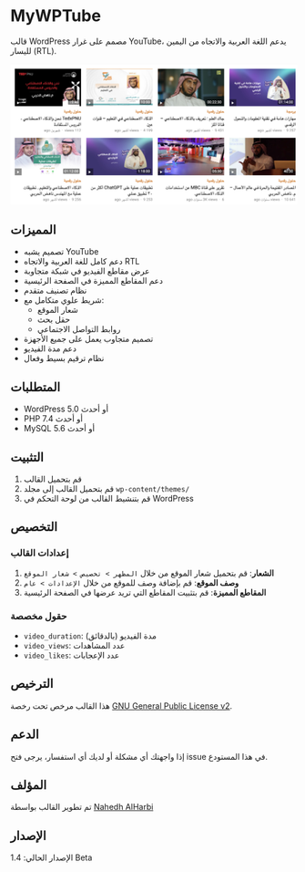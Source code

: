 # MyWPTube

قالب WordPress مصمم على غرار YouTube، يدعم اللغة العربية والاتجاه من اليمين لليسار (RTL).

![MyWPTube Screenshot](screenshot.png)

## المميزات

- تصميم يشبه YouTube
- دعم كامل للغة العربية والاتجاه RTL
- عرض مقاطع الفيديو في شبكة متجاوبة
- دعم المقاطع المميزة في الصفحة الرئيسية
- نظام تصنيف متقدم
- شريط علوي متكامل مع:
  - شعار الموقع
  - حقل بحث
  - روابط التواصل الاجتماعي
- تصميم متجاوب يعمل على جميع الأجهزة
- دعم مدة الفيديو
- نظام ترقيم بسيط وفعال

## المتطلبات

- WordPress 5.0 أو أحدث
- PHP 7.4 أو أحدث
- MySQL 5.6 أو أحدث

## التثبيت

1. قم بتحميل القالب
2. قم بتحميل القالب إلى مجلد `wp-content/themes/`
3. قم بتنشيط القالب من لوحة التحكم في WordPress

## التخصيص

### إعدادات القالب

1. **الشعار**: قم بتحميل شعار الموقع من خلال `المظهر > تخصيص > شعار الموقع`
2. **وصف الموقع**: قم بإضافة وصف للموقع من خلال `الإعدادات > عام`
3. **المقاطع المميزة**: قم بتثبيت المقاطع التي تريد عرضها في الصفحة الرئيسية

### حقول مخصصة

- `video_duration`: مدة الفيديو (بالدقائق)
- `video_views`: عدد المشاهدات
- `video_likes`: عدد الإعجابات

## الترخيص

هذا القالب مرخص تحت رخصة [GNU General Public License v2](http://www.gnu.org/licenses/gpl-2.0.html).

## الدعم

إذا واجهتك أي مشكلة أو لديك أي استفسار، يرجى فتح issue في هذا المستودع.

## المؤلف

تم تطوير القالب بواسطة [Nahedh AlHarbi](https://nahedh.com)

## الإصدار

الإصدار الحالي: 1.4 
Beta